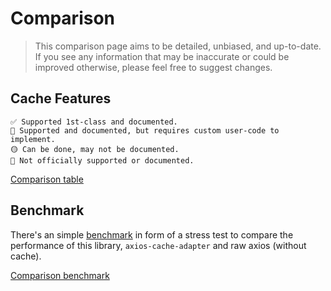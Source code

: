 # Comparison

> This comparison page aims to be detailed, unbiased, and up-to-date. <br/>If you see any
> information that may be inaccurate or could be improved otherwise, please feel free to
> suggest changes.

## Cache Features

```
✅ Supported 1st-class and documented.
🔶 Supported and documented, but requires custom user-code to implement.
🟡 Can be done, may not be documented.
🛑 Not officially supported or documented.
```

[Comparison table](_comparison-table.md ':include')

## Benchmark

There's an simple
[benchmark](https://github.com/arthurfiorette/axios-cache-interceptor/blob/main/docs/js/benchmark.js)
in form of a stress test to compare the performance of this library, `axios-cache-adapter`
and raw axios (without cache).

[Comparison benchmark](_comparison-benchmark.log ':include :type=code')
